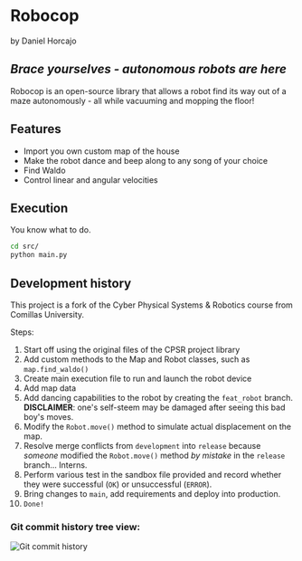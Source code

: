 # Robocop
by Daniel Horcajo
## _Brace yourselves - autonomous robots are here_

Robocop is an open-source library that allows a robot find its way out of a maze autonomously - all while vacuuming and mopping the floor!

## Features

- Import you own custom map of the house
- Make the robot dance and beep along to any song of your choice
- Find Waldo
- Control linear and angular velocities

## Execution

You know what to do.

```sh
cd src/
python main.py
```

## Development history

This project is a fork of the Cyber Physical Systems & Robotics course from Comillas University. 

Steps: 
1. Start off using the original files of the CPSR project library
2. Add custom methods to the Map and Robot classes, such as `map.find_waldo()`
3. Create main execution file to run and launch the robot device
4. Add map data
5. Add dancing capabilities to the robot by creating the `feat_robot` branch. **DISCLAIMER**: one's self-steem may be damaged after seeing this bad boy's moves.
6. Modify the `Robot.move()` method to simulate actual displacement on the map. 
7. Resolve merge conflicts from `development` into `release` because _someone_ modified the `Robot.move()` method _by mistake_ in the `release` branch... Interns.
8. Perform various test in the sandbox file provided and record whether they were successful (`OK`) or unsuccessful (`ERROR`).
9. Bring changes to `main`, add requirements and deploy into production.
10. `Done!`

### Git commit history tree view:

![Git commit history](https://github.com/dannyhorcajo/datahack_prod_alg/blob/main/src/img/git_history.jpg?raw=true)

